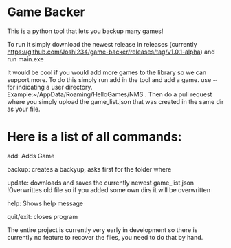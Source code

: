 # Game Backer
This is a python tool that lets you backup many games!

To run it simply download the newest release in releases (currently https://github.com/Joshi234/game-backer/releases/tag/v1.0.1-alpha)
and run main.exe

It would be cool if you would add more games to the library so we can support more. To do this simply run add in the tool and add a game. use ~ for indicating a user directory. Example:~/AppData/Roaming/HelloGames/NMS . Then do a pull request where you simply upload the game_list.json that was created in the same dir as your file.

# Here is a list of all commands:
add: Adds Game

backup: creates a backyup, asks first for the folder where

update: downloads and saves the currently newest game_list.json !Overwrittes old file so if you added some own dirs it will be overwritten

help: Shows help message

quit/exit: closes program

The entire project is currently very early in development so there is currently no feature to recover the files, you need to do that by hand.
